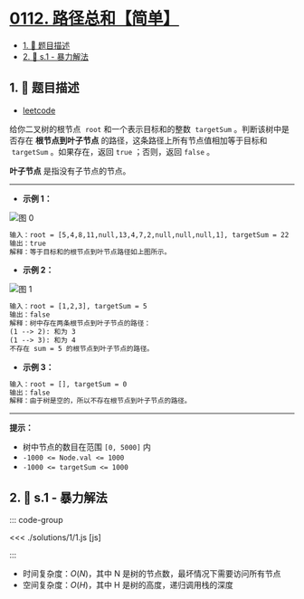 # [0112. 路径总和【简单】](https://github.com/tnotesjs/TNotes.leetcode/tree/main/notes/0112.%20%E8%B7%AF%E5%BE%84%E6%80%BB%E5%92%8C%E3%80%90%E7%AE%80%E5%8D%95%E3%80%91)

<!-- region:toc -->

- [1. 📝 题目描述](#1--题目描述)
- [2. 🎯 s.1 - 暴力解法](#2--s1---暴力解法)

<!-- endregion:toc -->

## 1. 📝 题目描述

- [leetcode](https://leetcode.cn/problems/path-sum/)

给你二叉树的根节点  `root` 和一个表示目标和的整数  `targetSum` 。判断该树中是否存在 **根节点到叶子节点** 的路径，这条路径上所有节点值相加等于目标和  `targetSum` 。如果存在，返回 `true` ；否则，返回 `false` 。

**叶子节点** 是指没有子节点的节点。

---

- **示例 1：**

![图 0](https://cdn.jsdelivr.net/gh/tnotesjs/imgs@main/2025-09-09-13-25-01.png)

```txt
输入：root = [5,4,8,11,null,13,4,7,2,null,null,null,1], targetSum = 22
输出：true
解释：等于目标和的根节点到叶节点路径如上图所示。
```

- **示例 2：**

![图 1](https://cdn.jsdelivr.net/gh/tnotesjs/imgs@main/2025-09-09-13-25-10.png)

```txt
输入：root = [1,2,3], targetSum = 5
输出：false
解释：树中存在两条根节点到叶子节点的路径：
(1 --> 2): 和为 3
(1 --> 3): 和为 4
不存在 sum = 5 的根节点到叶子节点的路径。
```

- **示例 3：**

```txt
输入：root = [], targetSum = 0
输出：false
解释：由于树是空的，所以不存在根节点到叶子节点的路径。
```

---

**提示：**

- 树中节点的数目在范围 `[0, 5000]` 内
- `-1000 <= Node.val <= 1000`
- `-1000 <= targetSum <= 1000`

## 2. 🎯 s.1 - 暴力解法

::: code-group

<<< ./solutions/1/1.js [js]

:::

- 时间复杂度：$O(N)$，其中 N 是树的节点数，最坏情况下需要访问所有节点
- 空间复杂度：$O(H)$，其中 H 是树的高度，递归调用栈的深度
